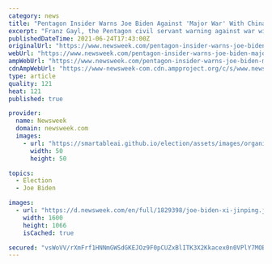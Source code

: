 ```yaml
---
category: news
title: "Pentagon Insider Warns Joe Biden Against 'Major War' With China in Open Letter"
excerpt: "Franz Gayl, the Pentagon civil servant warning against war with China, told Newsweek he turned to Communist Party tabloid Global Times to address \"American foreign policy decision makers.\""
publishedDateTime: 2021-06-24T17:43:00Z
originalUrl: "https://www.newsweek.com/pentagon-insider-warns-joe-biden-major-war-china-xi-jinping-1603774"
webUrl: "https://www.newsweek.com/pentagon-insider-warns-joe-biden-major-war-china-xi-jinping-1603774"
ampWebUrl: "https://www.newsweek.com/pentagon-insider-warns-joe-biden-major-war-china-xi-jinping-1603774?amp=1"
cdnAmpWebUrl: "https://www-newsweek-com.cdn.ampproject.org/c/s/www.newsweek.com/pentagon-insider-warns-joe-biden-major-war-china-xi-jinping-1603774?amp=1"
type: article
quality: 121
heat: 121
published: true

provider:
  name: Newsweek
  domain: newsweek.com
  images:
    - url: "https://smartableai.github.io/election/assets/images/organizations/newsweek.com-50x50.jpg"
      width: 50
      height: 50

topics:
  - Election
  - Joe Biden

images:
  - url: "https://d.newsweek.com/en/full/1829398/joe-biden-xi-jinping.jpg"
    width: 1600
    height: 1066
    isCached: true

secured: "vsWoVV/rXmFrf1HNNmGWSdGKEJOz9F0pCUZxBlITK3X2Kkacex0n0VPlY7MOB25l1VC9/0QCitYH8wWQYz8KI7Oy/9eo4ekUt6f8FZ1SOQ61M/sbA+W+1TH/0TCvaA+KwGeAlQQyIGhqAGYO+lcPl6RJg66tVOmj4qk6fRoz8uG3ZS5txkoE4rH+iikQdqwK8M6VBGLxyM6D9ht+Rasz82K9UvO7F51z9yc2Awvr37N645OU85/id3byIwLsuYCMmSRTvmGdAJ9f642ZTERnKqO35/Tj7IslffmdA4slUtw1+AY3PqswwdOKlVVExgkUMNDRmwyiwI9s8GYfk4AieM/ogzflRZ9fHmE/IibGifw=;bCt8wE5pn7N1oQWEjzzb0w=="
---
```


